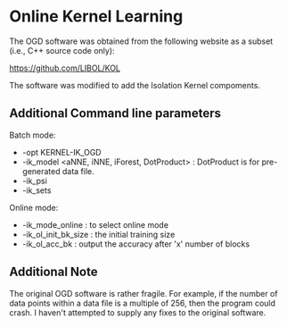 Online Kernel Learning
======================

The OGD software was obtained from the following website as a subset (i.e., C++ source code only):

https://github.com/LIBOL/KOL

The software was modified to add the Isolation Kernel compoments.

Additional Command line parameters
----------------------------------

Batch mode:
* -opt KERNEL-IK_OGD
* -ik_model <aNNE, iNNE, iForest, DotProduct> : DotProduct is for pre-generated data file.
* -ik_psi <value>
* -ik_sets <value>


Online mode:
* -ik_mode_online : to select online mode
* -ik_ol_init_bk_size : the initial training size
* -ik_ol_acc_bk : output the accuracy after 'x' number of blocks


Additional Note
----------------

The original OGD software is rather fragile. For example, if the number of data points within a data file is a multiple of 256, then the program could crash. I haven't attempted to supply any fixes to the original software.
